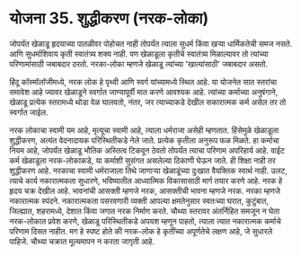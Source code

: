 # योजना 35. शुद्धीकरण (नरक-लोका)

जोपर्यंत खेळाडू हृदयाच्या पातळीवर पोहोचत नाही तोपर्यंत त्याला सुधर्म किंवा खऱ्या धार्मिकतेची समज नसते. आणि सुधर्माशिवाय कृती स्वातंत्र्य शक्य नाही. पण खेळाडूला कृतीचे स्वातंत्र्य मिळाल्यावर तो त्यांच्या परिणामांसाठी जबाबदार ठरतो. नरका-लोका म्हणजे खेळाडू त्यांच्या 'खात्यांसाठी' जबाबदार असतो.

हिंदू कॉस्मॉलॉजीमध्ये, नरक लोक हे पृथ्वी आणि स्वर्ग यांच्यामध्ये स्थित आहे. या योजनेत सात स्तरांचा समावेश आहे ज्यावर खेळाडूने स्वर्गात जाण्यापूर्वी मात करणे आवश्यक आहे. त्यांच्या कर्माच्या अनुषंगाने, खेळाडू प्रत्येक स्तरामध्ये थोडा वेळ घालवतो, नंतर, जर त्याच्याकडे देखील सकारात्मक कर्म असेल तर तो स्वर्गात जाईल.

नरक लोकाचा स्वामी यम आहे, मृत्यूचा स्वामी आहे, त्याला धर्मराजा असेही म्हणतात. हिंसेमुळे खेळाडूला शुद्धीकरण, अत्यंत वेदनादायक परिस्थितीकडे नेले जाते. प्रत्येक कृतीला अनुरूप फळ मिळते. हा कर्माचा नियम आहे, जोपर्यंत खेळाडू भौतिक अस्तित्व टिकवून ठेवतो तोपर्यंत त्याचा परिणाम अपरिहार्य आहे. वाईट कर्म खेळाडूला नरक-लोकाकडे, या कर्माशी सुसंगत असलेल्या ठिकाणी घेऊन जाते. ही शिक्षा नाही तर शुद्धीकरण आहे. नरकाचा स्वामी धर्मराजाला तिथे जाणाऱ्या खेळाडूंच्या दुःखात वैयक्तिक स्वार्थ नाही. उलट, त्याचे कार्य नकारात्मकता सुधारणे, भविष्यातील आध्यात्मिक विकासासाठी मार्ग तयार करणे आहे. नरक हे हृदय चक्र देखील आहे. भावनांची आसक्ती म्हणजे नरक, आसक्तीची भावना म्हणजे नरक. नरका म्हणजे नकारात्मक स्पंदने. नकारात्मकता पसरवणारी व्यक्ती आपल्या क्षमतेनुसार स्वतःच्या घरात, कुटुंबात, जिल्ह्यात, शहरामध्ये, देशात किंवा जगात नरक निर्माण करते. चौथ्या स्तरावर अंतर्निहित समजून न घेता नरक-लोकात प्रवेश करणे, खेळाडू परिस्थितीकडे अपयश म्हणून पाहतो, त्याला त्यात नकारात्मक कर्माचे परिणाम दिसत नाहीत. मग हे स्पष्ट होते की नरक-लोक हे कृतींच्या अपूर्णतेचे लक्षण आहे, जे सुधारले पाहिजे. चौथ्या चक्रात मूल्यमापन न करता जागृती आहे.
